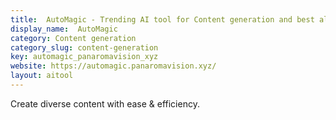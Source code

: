 ```yaml
---
title:  AutoMagic - Trending AI tool for Content generation and best alternatives
display_name:  AutoMagic
category: Content generation
category_slug: content-generation
key: automagic_panaromavision_xyz
website: https://automagic.panaromavision.xyz/
layout: aitool
---
```


Create diverse content with ease & efficiency.
